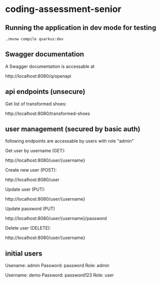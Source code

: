 # coding-assessment-senior



## Running the application in dev mode for testing

```shell script
./mvnw compile quarkus:dev
```

## Swagger documentation

A Swagger documentation is accessable at

http://localhost:8080/q/openapi

## api endpoints (unsecure)

Get list of transformed shoes:

http://localhost:8080/transformed-shoes


## user management (secured by basic auth)

following endpoints are accessable by users with role "admin"

Get user by username (GET):

http://localhost:8080/user/{username}

Create new user (POST):

http://localhost:8080/user

Update user (PUT):

http://localhost:8080/user/{username}

Update password (PUT)

http://localhost:8080/user/{username}/password


Delete user (DELETE): 

http://localhost:8080/user/{username}

## initial users

Usename: admin
Password: password
Role: admin

Username: demo
Password: password123
Role: user 